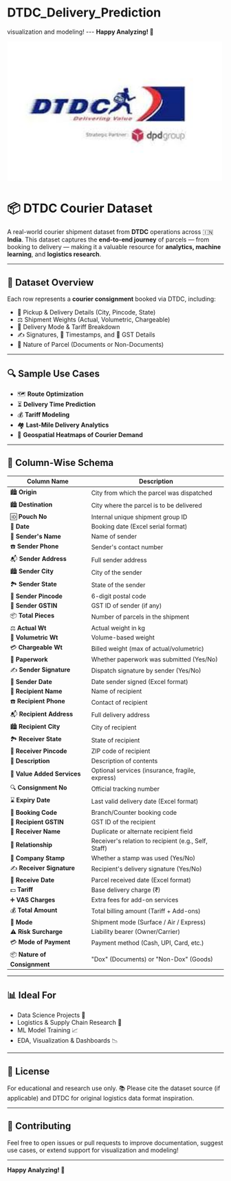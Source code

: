 # DTDC_Delivery_Prediction
visualization and modeling!  ---  **Happy Analyzing! 🚀**

<img src="https://github.com/rpjinu/DTDC_Delivery_Prediction/blob/main/download.jpeg" width=500>

# 📦 DTDC Courier Dataset

A real-world courier shipment dataset from **DTDC** operations across 🇮🇳 **India**. This dataset captures the **end-to-end journey** of parcels — from booking to delivery — making it a valuable resource for **analytics, machine learning**, and **logistics research**.

---

## 📄 Dataset Overview

Each row represents a **courier consignment** booked via DTDC, including:

- 📍 Pickup & Delivery Details (City, Pincode, State)  
- ⚖️ Shipment Weights (Actual, Volumetric, Chargeable)  
- 🚚 Delivery Mode & Tariff Breakdown  
- ✍️ Signatures, 📅 Timestamps, and 🧾 GST Details  
- 📃 Nature of Parcel (Documents or Non-Documents)

---

## 🔍 Sample Use Cases

- 🗺️ **Route Optimization**  
- ⏳ **Delivery Time Prediction**  
- 💰 **Tariff Modeling**  
- 🏘️ **Last-Mile Delivery Analytics**  
- 🗾 **Geospatial Heatmaps of Courier Demand**

---

## 🧾 Column-Wise Schema

| Column Name              | Description |
|--------------------------|-------------|
| 🏙️ **Origin** | City from which the parcel was dispatched |
| 🏙️ **Destination** | City where the parcel is to be delivered |
| 🆔 **Pouch No** | Internal unique shipment group ID |
| 📆 **Date** | Booking date (Excel serial format) |
| 👤 **Sender's Name** | Name of sender |
| ☎️ **Sender Phone** | Sender's contact number |
| 📬 **Sender Address** | Full sender address |
| 🏙️ **Sender City** | City of the sender |
| 🏞️ **Sender State** | State of the sender |
| 🔢 **Sender Pincode** | 6-digit postal code |
| 🧾 **Sender GSTIN** | GST ID of sender (if any) |
| 📦 **Total Pieces** | Number of parcels in the shipment |
| ⚖️ **Actual Wt** | Actual weight in kg |
| 📐 **Volumetric Wt** | Volume-based weight |
| 💳 **Chargeable Wt** | Billed weight (max of actual/volumetric) |
| 📄 **Paperwork** | Whether paperwork was submitted (Yes/No) |
| ✍️ **Sender Signature** | Dispatch signature by sender (Yes/No) |
| 📅 **Sender Date** | Date sender signed (Excel format) |
| 👤 **Recipient Name** | Name of recipient |
| ☎️ **Recipient Phone** | Contact of recipient |
| 📬 **Recipient Address** | Full delivery address |
| 🏙️ **Recipient City** | City of recipient |
| 🏞️ **Receiver State** | State of recipient |
| 🔢 **Receiver Pincode** | ZIP code of recipient |
| 🧾 **Description** | Description of contents |
| 🚀 **Value Added Services** | Optional services (insurance, fragile, express) |
| 🔍 **Consignment No** | Official tracking number |
| ⌛ **Expiry Date** | Last valid delivery date (Excel format) |
| 🏢 **Booking Code** | Branch/Counter booking code |
| 🧾 **Recipient GSTIN** | GST ID of the recipient |
| 🧍 **Receiver Name** | Duplicate or alternate recipient field |
| 🤝 **Relationship** | Receiver's relation to recipient (e.g., Self, Staff) |
| 🏢 **Company Stamp** | Whether a stamp was used (Yes/No) |
| ✍️ **Receiver Signature** | Recipient's delivery signature (Yes/No) |
| 📅 **Receive Date** | Parcel received date (Excel format) |
| 💵 **Tariff** | Base delivery charge (₹) |
| ➕ **VAS Charges** | Extra fees for add-on services |
| 💰 **Total Amount** | Total billing amount (Tariff + Add-ons) |
| 🚚 **Mode** | Shipment mode (Surface / Air / Express) |
| ⚠️ **Risk Surcharge** | Liability bearer (Owner/Carrier) |
| 💳 **Mode of Payment** | Payment method (Cash, UPI, Card, etc.) |
| 📦 **Nature of Consignment** | "Dox" (Documents) or "Non-Dox" (Goods) |

---

## 📊 Ideal For

- Data Science Projects 🔬  
- Logistics & Supply Chain Research 🚛  
- ML Model Training 📈  
- EDA, Visualization & Dashboards 📉  

---

## 📝 License

For educational and research use only. 📚 Please cite the dataset source (if applicable) and DTDC for original logistics data format inspiration.

---

## 🤝 Contributing

Feel free to open issues or pull requests to improve documentation, suggest use cases, or extend support for visualization and modeling!

---

**Happy Analyzing! 🚀**
